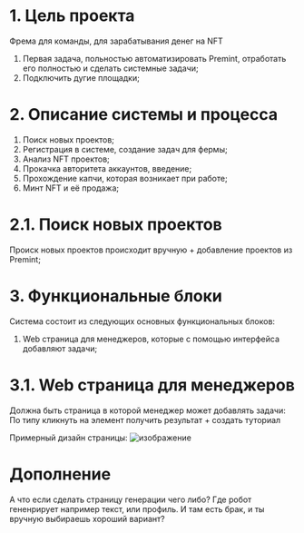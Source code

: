 
# 1. Цель проекта

Фрема для команды, для зарабатывания денег на NFT

1. Первая задача, польностью автоматизировать Premint, отработать его полностью и сделать системные задачи;
2. Подключить дугие площадки;


# 2. Описание системы и процесса

1. Поиск новых проектов;
2. Регистрация в системе, создание задач для фермы;
3. Анализ NFT проектов;
4. Прокачка авторитета аккаунтов, введение;
5. Прохождение капчи, которая возникает при работе;
6. Минт NFT и её продажа;

# 2.1. Поиск новых проектов

Происк новых проектов происходит вручную + добавление проектов из Premint;


# 3. Функциональные блоки

Система состоит из следующих основных функциональных блоков:

1. Web страница для менеджеров, которые с помощью интерфейса добавляют задачи;


# 3.1. Web страница для менеджеров

Должна быть страница в которой менеджер может добавлять задачи:
По типу кликнуть на элемент получить результат + создать туториал

Примерный дизайн страницы:
![изображение](https://user-images.githubusercontent.com/17593539/205302176-2424a73c-d5fb-4907-b664-59feb5e90ae9.png)


# Дополнение

А что если сделать страницу генерации чего либо?
Где робот гененрирует например текст, или профиль. И там есть брак, и ты вручную выбираешь хороший вариант?

